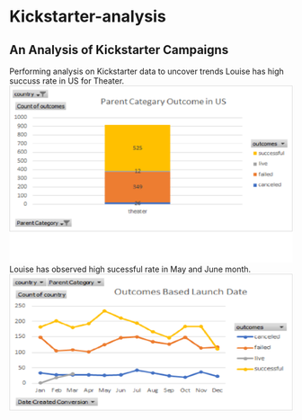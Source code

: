 # Kickstarter-analysis
## An Analysis of Kickstarter Campaigns
Performing analysis on Kickstarter data to uncover trends
Louise has high succuss rate in US for Theater.
![image_name](Parent_Theater_Category_US.png)
Louise has observed high sucessful rate in May and June month.
![image_name](OutcomesBasedLuanchDate.png)
